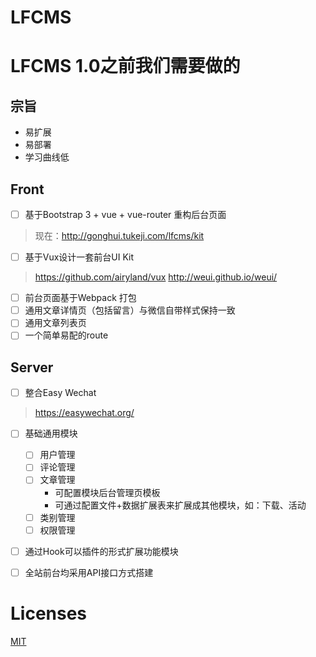 # LFCMS

# LFCMS 1.0之前我们需要做的

## 宗旨
- 易扩展
- 易部署
- 学习曲线低

## Front
- [ ] 基于Bootstrap 3 + vue + vue-router 重构后台页面
> 现在：http://gonghui.tukeji.com/lfcms/kit
- [ ] 基于Vux设计一套前台UI Kit
> https://github.com/airyland/vux
> http://weui.github.io/weui/
- [ ] 前台页面基于Webpack 打包
- [ ] 通用文章详情页（包括留言）与微信自带样式保持一致
- [ ] 通用文章列表页
- [ ] 一个简单易配的route

## Server
- [ ] 整合Easy Wechat 
> https://easywechat.org/

- [ ] 基础通用模块
    - [ ] 用户管理
    - [ ] 评论管理
    - [ ] 文章管理
        - 可配置模块后台管理页模板
        - 可通过配置文件+数据扩展表来扩展成其他模块，如：下载、活动
    - [ ] 类别管理
    - [ ] 权限管理
- [ ] 通过Hook可以插件的形式扩展功能模块
- [ ] 全站前台均采用API接口方式搭建


# Licenses
[MIT](https://en.wikipedia.org/wiki/MIT_License)
